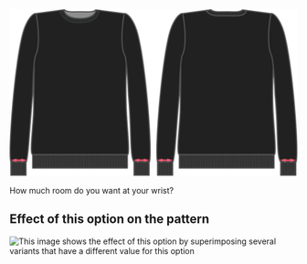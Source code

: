 ![Cuff ease](cuffease.svg)

How much room do you want at your wrist?

## Effect of this option on the pattern

![This image shows the effect of this option by superimposing several variants that have a different value for this option](sven\_cuffease\_sample.svg "Effect of this option on the pattern")
